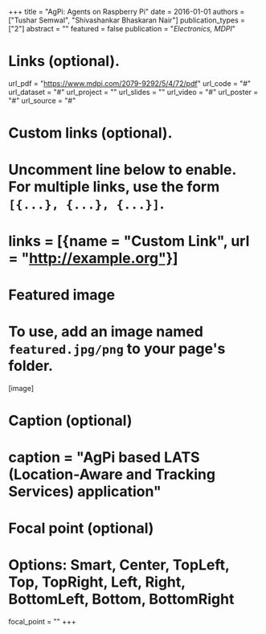 +++
title = "AgPi: Agents on Raspberry Pi"
date = 2016-01-01
authors = ["Tushar Semwal", "Shivashankar Bhaskaran Nair"]
publication_types = ["2"]
abstract = ""
featured = false
publication = "*Electronics, MDPI*"
# Links (optional).
url_pdf = "https://www.mdpi.com/2079-9292/5/4/72/pdf"
url_code = "#"
url_dataset = "#"
url_project = ""
url_slides = ""
url_video = "#"
url_poster = "#"
url_source = "#"

# Custom links (optional).
#   Uncomment line below to enable. For multiple links, use the form `[{...}, {...}, {...}]`.
# links = [{name = "Custom Link", url = "http://example.org"}]

# Featured image
# To use, add an image named `featured.jpg/png` to your page's folder. 
[image]
  # Caption (optional)
  # caption = "AgPi based LATS (Location-Aware and Tracking Services) application"

  # Focal point (optional)
  # Options: Smart, Center, TopLeft, Top, TopRight, Left, Right, BottomLeft, Bottom, BottomRight
  focal_point = ""
+++


